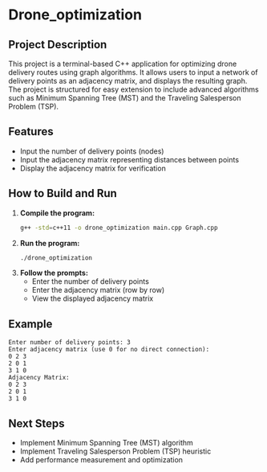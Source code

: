 # Drone_optimization

## Project Description
This project is a terminal-based C++ application for optimizing drone delivery routes using graph algorithms. It allows users to input a network of delivery points as an adjacency matrix, and displays the resulting graph. The project is structured for easy extension to include advanced algorithms such as Minimum Spanning Tree (MST) and the Traveling Salesperson Problem (TSP).

## Features
- Input the number of delivery points (nodes)
- Input the adjacency matrix representing distances between points
- Display the adjacency matrix for verification

## How to Build and Run
1. **Compile the program:**
   ```sh
   g++ -std=c++11 -o drone_optimization main.cpp Graph.cpp
   ```
2. **Run the program:**
   ```sh
   ./drone_optimization
   ```
3. **Follow the prompts:**
   - Enter the number of delivery points
   - Enter the adjacency matrix (row by row)
   - View the displayed adjacency matrix

## Example
```
Enter number of delivery points: 3
Enter adjacency matrix (use 0 for no direct connection):
0 2 3
2 0 1
3 1 0
Adjacency Matrix:
0 2 3 
2 0 1 
3 1 0 
```

## Next Steps
- Implement Minimum Spanning Tree (MST) algorithm
- Implement Traveling Salesperson Problem (TSP) heuristic
- Add performance measurement and optimization
